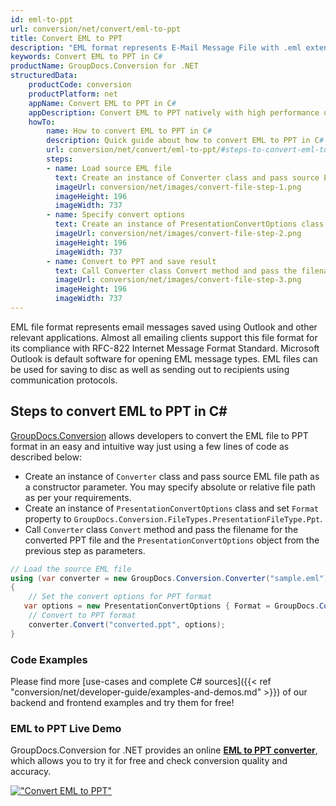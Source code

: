 ```yaml
---
id: eml-to-ppt
url: conversion/net/convert/eml-to-ppt
title: Convert EML to PPT
description: "EML format represents E-Mail Message File with .eml extension. Learn how to convert EML to PPT file programmatically in C# language using GroupDocs.Conversion for .NET library."
keywords: Convert EML to PPT in C#
productName: GroupDocs.Conversion for .NET
structuredData:
    productCode: conversion
    productPlatform: net
    appName: Convert EML to PPT in C#
    appDescription: Convert EML to PPT natively with high performance using C# language and server side GroupDocs.Conversion for .NET APIs, without the use of any software like Microsoft or Open Office.
    howTo:
        name: How to convert EML to PPT in C# 
        description: Quick guide about how to convert EML to PPT in C# with high performance and accuracy.
        url: conversion/net/convert/eml-to-ppt/#steps-to-convert-eml-to-ppt-in-c
        steps:
        - name: Load source EML file 
          text: Create an instance of Converter class and pass source EML file path as a constructor parameter. You may specify absolute or relative file path as per your requirements. 
          imageUrl: conversion/net/images/convert-file-step-1.png
          imageHeight: 196
          imageWidth: 737
        - name: Specify convert options 
          text: Create an instance of PresentationConvertOptions class.
          imageUrl: conversion/net/images/convert-file-step-2.png
          imageHeight: 196
          imageWidth: 737
        - name: Convert to PPT and save result 
          text: Call Converter class Convert method and pass the filename for the converted HTML file and the PresentationConvertOptions object from the previous step as parameters.
          imageUrl: conversion/net/images/convert-file-step-3.png
          imageHeight: 196
          imageWidth: 737
---
```


EML file format represents email messages saved using Outlook and other relevant applications. Almost all emailing clients support this file format for its compliance with RFC-822 Internet Message Format Standard. Microsoft Outlook is default software for opening EML message types. EML files can be used for saving to disc as well as sending out to recipients using communication protocols.

## Steps to convert EML to PPT in C#

[GroupDocs.Conversion](https://products.groupdocs.com/conversion/net) allows developers to convert the EML file to PPT format in an easy and intuitive way just using a few lines of code as described below:

* Create an instance of `Converter` class and pass source EML file path as a constructor parameter. You may specify absolute or relative file path as per your requirements. 
* Create an instance of `PresentationConvertOptions` class and set `Format` property to `GroupDocs.Conversion.FileTypes.PresentationFileType.Ppt`.
* Call `Converter` class `Convert` method and pass the filename for the converted PPT file and the `PresentationConvertOptions` object from the previous step as parameters.

```csharp
// Load the source EML file
using (var converter = new GroupDocs.Conversion.Converter("sample.eml"))
{
    // Set the convert options for PPT format
   var options = new PresentationConvertOptions { Format = GroupDocs.Conversion.FileTypes.PresentationFileType.Ppt };
    // Convert to PPT format
    converter.Convert("converted.ppt", options);
}
```

### Code Examples

Please find more [use-cases and complete C# sources]({{< ref "conversion/net/developer-guide/examples-and-demos.md" >}}) of our backend and frontend examples and try them for free!

### EML to PPT Live Demo

GroupDocs.Conversion for .NET provides an online [**EML to PPT converter**](https://products.groupdocs.app/conversion/eml-to-ppt), which allows you to try it for free and check conversion quality and accuracy.

[!["Convert EML to PPT"](conversion/net/images/convert-to-ppt/convert-eml-to-ppt.png)](https://products.groupdocs.app/conversion/eml-to-ppt)